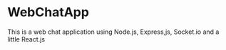 # WebChatApp

This is a web chat application using Node.js, Express,js, Socket.io and a little React.js

